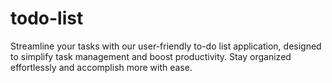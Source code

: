 # todo-list
Streamline your tasks with our user-friendly to-do list application, designed to simplify task management and boost productivity. Stay organized effortlessly and accomplish more with ease.
